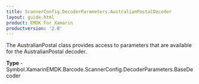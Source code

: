 ```yaml
---
title: ScannerConfig.DecoderParameters.AustralianPostalDecoder
layout: guide.html
product: EMDK For Xamarin
productversion: '2.0'
---
```

The AustralianPostal class provides access to parameters that are available for the AustralianPostal decoder.

**Type** - Symbol.XamarinEMDK.Barcode.ScannerConfig.DecoderParameters.BaseDecoder












